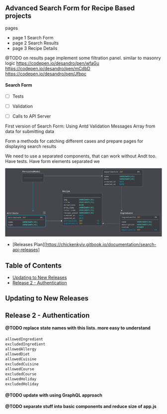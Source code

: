 ## Advanced Search Form for Recipe Based projects


pages
- page 1 Search Form
- page 2 Search Results
- page 3 Recipe Details


@TODO
on results page implement some filtration panel. similar to masonry logic
https://codepen.io/desandro/pen/wfaGu
https://codepen.io/desandro/pen/mCdbD
https://codepen.io/desandro/pen/Jfbpc

#### Search Form

- [ ] Tests
- [ ] Validation
- [ ] Calls to API Server


First version of Search Form:
Using Antd
Validation Messages
Array from data for submitting data

Form a methods for catching different cases and prepare pages for displaying search results

We need to use a separated components, that can work without Andt too.
Have tests. Have form elements separated we

![Search DB Schema](https://github.com/ChickenKyiv/database-visuals/blob/master/RecipeAPI_Search_Schema%20%20%20SqlDBM.png)


* [Releases Plan][https://chickenkyiv.gitbook.io/documentation/search-api-releases]


## Table of Contents

* [Updating to New Releases](#updating-to-new-releases)
* [Release 2 -  Authentication](#)

## Updating to New Releases


## Release 2 -  Authentication



#### @TODO replace state names with this lists. more easy to understand
```
allowedIngredient
excludedIngredient
allowedAllergy
allowedDiet
allowedCuisine
excludedCuisine
allowedCourse
excludedCourse
allowedHoliday
excludedHoliday
```

#### @TODO update with using GraphQL approach

#### @TODO separate stuff into basic components and reduce size of app.js